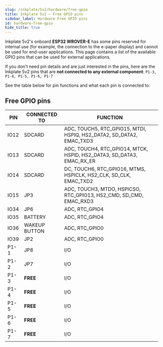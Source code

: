 ```yaml
---  
slug: /inkplate/5v2/hardware/free-gpio  
title: Inkplate 5v2 – Free GPIO pins  
sidebar_label: Hardware Free GPIO pins  
id: hardware-free-gpio  
hide_title: true 
---
```


Inkplate 5v2's onboard **ESP32 WROVER-E** has some pins reserved for internal use (for example, the connection to the e-paper display) and cannot be used for end-user applications. This page contains a list of the available GPIO pins that can be used for external applications.

If you don't need pin details and are just interested in the pins, here are the Inkplate 5v2 pins that are **not connected to any external component**:
``P1-3, P1-4, P1-5, P1-6, P1-7``

<CenteredImage src="/img/5v2/free_pins.webp" alt="Inkplate 5v2 free pins" caption="Inkplate 5v2 free pins" />

See the table below for pin functions and what each pin is connected to:

## Free GPIO pins

| **PIN** | **CONNECTED TO** | **FUNCTION**                                                          |
|---------|------------------|-----------------------------------------------------------------------|
| IO12    | SDCARD           | ADC, TOUCH5, RTC_GPIO15, MTDI, HSPIQ, HS2_DATA2, SD_DATA2, EMAC_TXD3  |
| IO13    | SDCARD           | ADC, TOUCH4, RTC_GPIO14, MTCK, HSPID, HS2_DATA3, SD_DATA3, EMAC_RX_ER |
| IO14    | SDCARD           | DC, TOUCH6, RTC_GPIO16, MTMS, HSPICLK, HS2_CLK, SD_CLK, EMAC_TXD2     |
| IO15    | JP3              | ADC, TOUCH3, MTDO, HSPICSO, RTC_GPIO13, HS2_CMD, SD_CMD, EMAC_RXD3    |
| IO34    | JP6              | ADC, RTC_GPIO4                                                        |
| IO35    | BATTERY          | ADC, RTC_GPIO4                                                        |
| IO36    | WAKEUP BUTTON    | ADC, RTC_GPIO0                                                        |
| IO39    | JP2              | ADC, RTC_GPIO0                                                        |
| P1-1    | JP8              | I/O                                                                   |
| P1-2    | JP7              | I/O                                                                   |
| P1-3    | **FREE**         | I/O                                                                   |
| P1-4    | **FREE**         | I/O                                                                   |
| P1-5    | **FREE**         | I/O                                                                   |
| P1-6    | **FREE**         | I/O                                                                   |
| P1-7    | **FREE**         | I/O                                                                   |